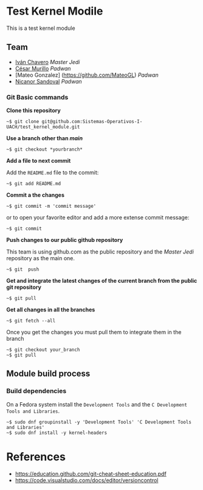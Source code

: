 # Test Kernel Modile
This is a test kernel module

## Team

* [Iván Chavero](https://github.com/imcsk8) *Master Jedi*
* [César Murillo](https://github.com/Cesar64100) *Padwan*
* [Mateo Gonzalez] (https://github.com/MateoGL) *Padwan*
* [Nicanor Sandoval](https://github.com/nicanorsandoval) *Padwan*

### Git Basic commands

**Clone this repository**

```
~$ git clone git@github.com:Sistemas-Operativos-I-UACH/test_kernel_module.git
```

**Use a branch other than *main***

```
~$ git checkout *yourbranch*
```

**Add a file to next commit**

Add the `README.md` file to the commit:

```
~$ git add README.md
```

**Commit a the changes**
```
~$ git commit -m 'commit message'
```

or to open your favorite editor and add a more extense commit message:

```
~$ git commit
```

**Push changes to our public github repository**

This team is using github.com as the public repository and the *Master Jedi* repository as the main one.

```
~$ git  push
```

**Get and integrate the latest changes of the current branch from the public git repository**

```
~$ git pull
```

**Get all changes in all the branches**

```
~$ git fetch --all
```

Once you get the changes you must pull them to integrate them in the branch

```
~$ git checkout your_branch
~$ git pull
```
## Module build process

### Build dependencies

On a Fedora system install the `Development Tools`  and the `C Development Tools and Libraries`.

```
~$ sudo dnf groupinstall -y 'Development Tools' 'C Development Tools and Libraries'
~$ sudo dnf install -y kernel-headers
```


# References

* https://education.github.com/git-cheat-sheet-education.pdf
* https://code.visualstudio.com/docs/editor/versioncontrol
